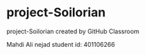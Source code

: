 # project-Soilorian
project-Soilorian created by GitHub Classroom


Mahdi Ali nejad
student id: 401106266
